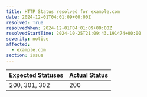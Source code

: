 ```yaml
---
title: HTTP Status resolved for example.com
date: 2024-12-01T04:01:09+00:00Z
resolved: True
resolvedWhen: 2024-12-01T04:01:09+00:00Z
resolvedStartTime: 2024-10-25T21:09:43.191474+00:00
severity: notice
affected:
  - example.com
section: issue
---
```


| Expected Statuses | Actual Status  |
|-------------------|----------------|
| 200, 301, 302 | 200 |

